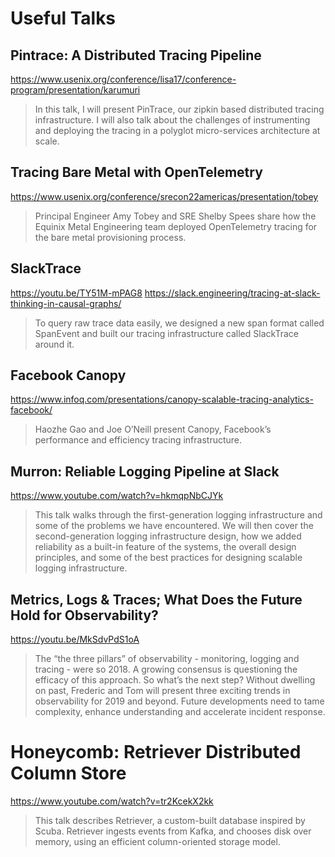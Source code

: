 # Useful Talks
## Pintrace: A Distributed Tracing Pipeline
https://www.usenix.org/conference/lisa17/conference-program/presentation/karumuri

> In this talk, I will present PinTrace, our zipkin based distributed tracing infrastructure. I will also talk about the challenges of instrumenting and deploying the tracing in a polyglot micro-services architecture at scale.

## Tracing Bare Metal with OpenTelemetry
https://www.usenix.org/conference/srecon22americas/presentation/tobey

> Principal Engineer Amy Tobey and SRE Shelby Spees share how the Equinix Metal Engineering team deployed OpenTelemetry tracing for the bare metal provisioning process.

## SlackTrace
https://youtu.be/TY51M-mPAG8
https://slack.engineering/tracing-at-slack-thinking-in-causal-graphs/

> To query raw trace data easily, we designed a new span format called SpanEvent and built our tracing infrastructure called SlackTrace around it. 

## Facebook Canopy
https://www.infoq.com/presentations/canopy-scalable-tracing-analytics-facebook/

> Haozhe Gao and Joe O’Neill present Canopy, Facebook’s performance and efficiency tracing infrastructure.

## Murron: Reliable Logging Pipeline at Slack
https://www.youtube.com/watch?v=hkmqpNbCJYk
> This talk walks through the first-generation logging infrastructure and some of the problems we have encountered. We will then cover the second-generation logging infrastructure design, how we added reliability as a built-in feature of the systems, the overall design principles, and some of the best practices for designing scalable logging infrastructure.

## Metrics, Logs & Traces; What Does the Future Hold for Observability?
https://youtu.be/MkSdvPdS1oA

> The “the three pillars” of observability - monitoring, logging and tracing - were so 2018. A growing consensus is questioning the efficacy of this approach. So what’s the next step? Without dwelling on past, Frederic and Tom will present three exciting trends in observability for 2019 and beyond. Future developments need to tame complexity, enhance understanding and accelerate incident response.

# Honeycomb: Retriever Distributed Column Store
https://www.youtube.com/watch?v=tr2KcekX2kk

> This talk describes Retriever, a custom-built database inspired by Scuba. Retriever ingests events from Kafka, and chooses disk over memory, using an efficient column-oriented storage model.
